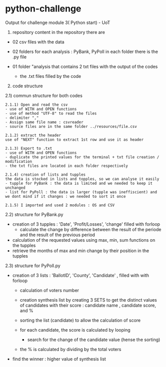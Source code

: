 # python-challenge
Output for challenge module 3( Python start) - UoT

1)  repository content 
in the repository there are 

- 02 csv files with the data 

- 02 folders for each analysis : PyBank, PyPoll
    in each folder there is the .py file

- 01 folder "analysis that contains 2 txt files with the output of the codes
    - the .txt files filled by the code

2) code structure

2.1) commun structure for both codes

    2.1.1) Open and read the csv
    - use of WITH and OPEN functions
    - use of method "UTF-8" to read the files
    - delimiter ","
    - Assign same file name : csvreader
    - source files are in the same folder ../resources/file.csv

    2.1.2) extract the header
    use of "NEXT" function to extract 1st row and use it as header

    2.1.3) Export to .txt
    - use of WITH and OPEN functions
    - duplicate the printed values for the terminal + txt file creation / modification
    - the txt files are located in each folder respectively

    2.1.4) creation of lists and tupples
    the data is stocked in lists and topples, so we can analyse it easily 
    - tupple for PyBank : the data is limited and we needed to keep it unchanged 
    - list for PyPoll : the data is larger (tupple was ineffiscient) and we dont mind if it changes : we needed to sort it once

    2.1.5) I imported and used 2 modules : OS and CSV


2.2) structure for PyBank.py
- creation of 3 tupples : 'Date', 'Profit/Losses', 'change' filled  with forloop
    - calculate the change by difference between the result of the periode and the result of the previous period
- calculation of the requested values using max, min, sum functions on the tupples
- retrieve the months of max and min change by their position in the tupples


2.3) structure for PyPoll.py
- creation of 3 lists : 'BallotID', 'County', 'Candidate'  , filled with with forloop
    - calculation of voters number 

    - creation synthesis list by creating 3 SETS to get the distinct values of candidates with their score : candidate name , candidate score, and %
    - sorting the list (candidate) to allow the calculation of score
    - for each candidate, the score is calculated by looping 
        - search for  the change of the candidate value (hense the sorting)
    - the % is calculated by dividing by the total voters

- find the winner : higher value of synthesis list